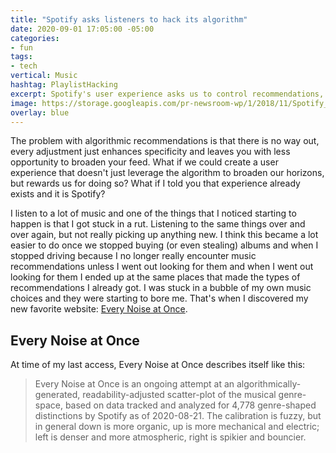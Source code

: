 ```yaml
---
title: "Spotify asks listeners to hack its algorithm"
date: 2020-09-01 17:05:00 -05:00
categories:
- fun
tags:
- tech
vertical: Music
hashtag: PlaylistHacking
excerpt: Spotify's user experience asks us to control recommendations, instead of letting it control us.
image: https://storage.googleapis.com/pr-newsroom-wp/1/2018/11/Spotify_Logo_RGB_Green.png
overlay: blue
---
```


The problem with algorithmic recommendations is that there is no way out, every adjustment just enhances specificity and leaves you with less opportunity to broaden your feed. What if we could create a user experience that doesn't just leverage the algorithm to broaden our horizons, but rewards us for doing so? What if I told you that experience already exists and it is Spotify? 

I listen to a lot of music and one of the things that I noticed starting to happen is that I got stuck in a rut. Listening to the same things over and over again, but not really picking up anything new. I think this became a lot easier to do once we stopped buying (or even stealing) albums and when I stopped driving because I no longer really encounter music recommendations unless I went out looking for them and when I went out looking for them I ended up at the same places that made the types of recommendations I already got. I was stuck in a bubble of my own music choices and they were starting to bore me. That's when I discovered my new favorite website: [Every Noise at Once](http://everynoise.com). 

## Every Noise at Once

At time of my last access, Every Noise at Once describes itself like this:

> Every Noise at Once is an ongoing attempt at an algorithmically-generated, readability-adjusted scatter-plot of the musical genre-space, based on data tracked and analyzed for 4,778 genre-shaped distinctions by Spotify as of 2020-08-21. The calibration is fuzzy, but in general down is more organic, up is more mechanical and electric; left is denser and more atmospheric, right is spikier and bouncier.

